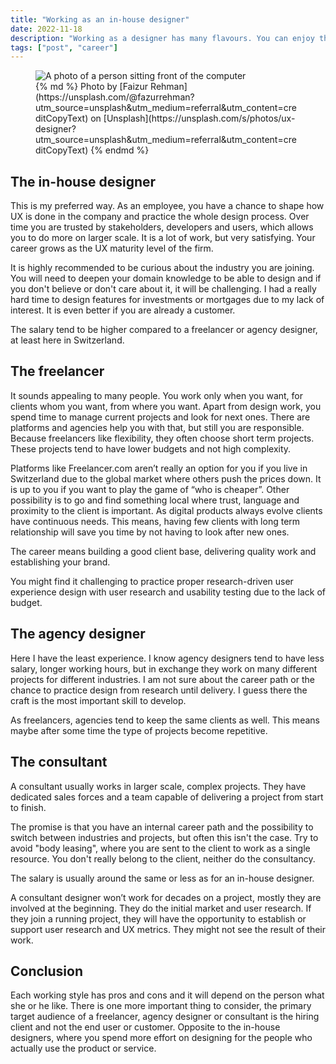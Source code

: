 ```yaml
---
title: "Working as an in-house designer"
date: 2022-11-18
description: "Working as a designer has many flavours. You can enjoy the flexible life of a freelancer. Other option is to work at a cool design agency on different projects or work on bigger projects as a consultant. Lastly, some people practice their craft as an in-house designer. How do they differ from each other?"
tags: ["post", "career"]
---
```


<figure>
  <img
    src="/images/posts/in-house-designer/cover-in-house-designer.webp"
    alt="A photo of a person sitting front of the computer"
  />
  <figcaption>
{% md %}
Photo by [Faizur Rehman](https://unsplash.com/@fazurrehman?utm_source=unsplash&utm_medium=referral&utm_content=creditCopyText) on [Unsplash](https://unsplash.com/s/photos/ux-designer?utm_source=unsplash&utm_medium=referral&utm_content=creditCopyText)
{% endmd %}    
  </figcaption>
</figure>

## The in-house designer

This is my preferred way. As an employee, you have a chance to shape how UX is done in the company and practice the whole design process. Over time you are trusted by stakeholders, developers and users, which allows you to do more on larger scale. It is a lot of work, but very satisfying. Your career grows as the UX maturity level of the firm.

It is highly recommended to be curious about the industry you are joining. You will need to deepen your domain knowledge to be able to design and if you don't believe or don't care about it, it will be challenging. I had a really hard time to design features for investments or mortgages due to my lack of interest. It is even better if you are already a customer.

The salary tend to be higher compared to a freelancer or agency designer, at least here in Switzerland.

## The freelancer

It sounds appealing to many people. You work only when you want, for clients whom you want, from where you want. Apart from design work, you spend time to manage current projects and look for next ones. There are platforms and agencies help you with that, but still you are responsible. Because freelancers like flexibility, they often choose short term projects. These projects tend to have lower budgets and not high complexity.

Platforms like Freelancer.com aren’t really an option for you if you live in Switzerland due to the global market where others push the prices down. It is up to you if you want to play the game of “who is cheaper”. Other possibility is to go and find something local where trust, language and proximity to the client is important. As digital products always evolve clients have continuous needs. This means, having few clients with long term relationship will save you time by not having to look after new ones.

The career means building a good client base, delivering quality work and establishing your brand.

You might find it challenging to practice proper research-driven user experience design with user research and usability testing due to the lack of budget.

## The agency designer

Here I have the least experience. I know agency designers tend to have less salary, longer working hours, but in exchange they work on many different projects for different industries. I am not sure about the career path or the chance to practice design from research until delivery. I guess there the craft is the most important skill to develop.

As freelancers, agencies tend to keep the same clients as well. This means maybe after some time the type of projects become repetitive.

## The consultant

A consultant usually works in larger scale, complex projects. They have dedicated sales forces and a team capable of delivering a project from start to finish.

The promise is that you have an internal career path and the possibility to switch between industries and projects, but often this isn't the case. Try to avoid "body leasing", where you are sent to the client to work as a single resource. You don't really belong to the client, neither do the consultancy.

The salary is usually around the same or less as for an in-house designer.

A consultant designer won’t work for decades on a project, mostly they are involved at the beginning. They do the initial market and user research. If they join a running project, they will have the opportunity to establish or support user research and UX metrics. They might not see the result of their work.

## Conclusion

Each working style has pros and cons and it will depend on the person what she or he like. There is one more important thing to consider, the primary target audience of a freelancer, agency designer or consultant is the hiring client and not the end user or customer. Opposite to the in-house designers, where you spend more effort on designing for the people who actually use the product or service.
